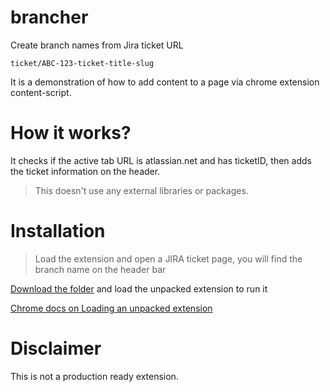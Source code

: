 # brancher
Create branch names from Jira ticket URL
``` 
ticket/ABC-123-ticket-title-slug
```
It is a demonstration of how to add content to a page via chrome extension content-script. 

# How it works?
It checks if the active tab URL is atlassian.net and has ticketID, then adds the ticket information on the header.

> This doesn't use any external libraries or packages.

# Installation


> Load the extension and open a JIRA ticket page, you will find the branch name on the header bar

[Download the folder](https://github.com/laxmariappan/brancher/archive/refs/heads/main.zip) and load the unpacked extension to run it

[Chrome docs on Loading an unpacked extension](https://developer.chrome.com/docs/extensions/mv3/getstarted/development-basics/#load-unpacked)

# Disclaimer
This is not a production ready extension.